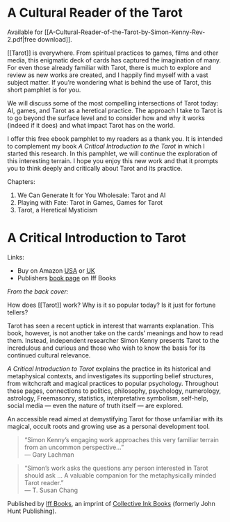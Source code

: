 # A Cultural Reader of the Tarot

Available for [[A-Cultural-Reader-of-the-Tarot-by-Simon-Kenny-Rev-2.pdf|free download]].

[[Tarot]] is everywhere. From spiritual practices to games, films and other media, this enigmatic deck of cards has captured the imagination of many. For even those already familiar with Tarot, there is much to explore and review as new works are created, and I happily find myself with a vast subject matter. If you’re wondering what is behind the use of Tarot, this short pamphlet is for you.

We will discuss some of the most compelling intersections of Tarot today: AI, games, and Tarot as a heretical practice. The approach I take to Tarot is to go beyond the surface level and to consider how and why it works (indeed if it does) and what impact Tarot has on the world.

I offer this free ebook pamphlet to my readers as a thank you. It is intended to complement my book *A Critical Introduction to the Tarot* in which I started this research. In this pamphlet, we will continue the exploration of this interesting terrain. I hope you enjoy this new work and that it prompts you to think deeply and critically about Tarot and its practice.

Chapters:

1. We Can Generate It for You Wholesale: Tarot and AI
2. Playing with Fate: Tarot in Games, Games for Tarot
3. Tarot, a Heretical Mysticism

# A Critical Introduction to Tarot

Links:
* Buy on Amazon [USA](https://www.amazon.com/Critical-Introduction-Tarot-Examining-Nature/dp/1803413921) or [UK](https://www.amazon.co.uk/Critical-Introduction-Tarot-Examining-Nature/dp/1803413921/)
* Publishers [book page](https://www.collectiveinkbooks.com/iff-books/our-books/critical-introduction-tarot) on Iff Books

_From the back cover:_

How does [[Tarot]] work? Why is it so popular today? Is it just for fortune tellers?

Tarot has seen a recent uptick in interest that warrants explanation. This book, however, is not another take on the cards’ meanings and how to read them. Instead, independent researcher Simon Kenny presents Tarot to the incredulous and curious and those who wish to know the basis for its continued cultural relevance.

_A Critical Introduction to Tarot_ explains the practice in its historical and metaphysical contexts, and investigates its supporting belief structures, from witchcraft and magical practices to popular psychology. Throughout these pages, connections to politics, philosophy, psychology, numerology, astrology, Freemasonry, statistics, interpretative symbolism, self-help, social media — even the nature of truth itself — are explored.

An accessible read aimed at demystifying Tarot for those unfamiliar with its magical, occult roots and growing use as a personal development tool.

> “Simon Kenny’s engaging work approaches this very familiar terrain from an uncommon perspective…”  
> — Gary Lachman

> “Simon’s work asks the questions any person interested in Tarot should ask … A valuable companion for the metaphysically minded Tarot reader.”  
> — T. Susan Chang

Published by [Iff Books](https://www.collectiveinkbooks.com/iff-books/), an imprint of [Collective Ink Books](https://www.collectiveinkbooks.com/) (formerly John Hunt Publishing).
